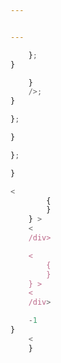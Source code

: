 ```yaml
---


---
```













``` js
    };
}

    }
    />;
}
```








>


``` js
};

}
```


``` js
};

}
```



``` js
<
        {
        }
    } >
    <
    /div>

    <
        {
        }
    } >
    <
    /div>
```












``` js
    -1
}
    <
    }
```



``` 
```


``` 
```

